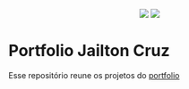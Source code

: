 <p align="center">
<a href="https://codeclimate.com/github/jailtoncruz/portfolio/maintainability"><img src="https://api.codeclimate.com/v1/badges/82c206ec0c1e6c461276/maintainability" /></a>
<a href="https://codeclimate.com/github/jailtoncruz/portfolio/test_coverage"><img src="https://api.codeclimate.com/v1/badges/82c206ec0c1e6c461276/test_coverage" /></a>
</p>

# Portfolio Jailton Cruz

Esse repositório reune os projetos do [portfolio](https://tomcruz.dev)

